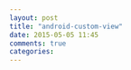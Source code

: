 ```yaml
---
layout: post
title: "android-custom-view"
date: 2015-05-05 11:45
comments: true
categories: 
---
```

